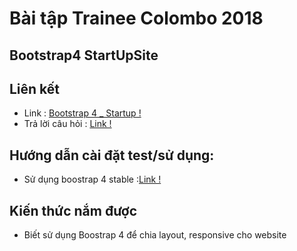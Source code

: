 # Bài tập Trainee Colombo 2018
## Bootstrap4 StartUpSite
## Liên kết
- Link : [Bootstrap 4 _ Startup !](https://huynhan147.github.io/BS4StartupSite_NguyenPhiHuy/)
- Trả lời câu hỏi : [Link !](https://github.com/huynhan147/Q-ABootstrap4/blob/master/README.md)
## Hướng dẫn cài đặt test/sử dụng:

- Sử dụng boostrap 4 stable :[Link !](https://getbootstrap.com/docs/4.0/getting-started/download/)

## Kiến thức nắm được

- Biết sử dụng Boostrap 4 để chia layout, responsive cho website
